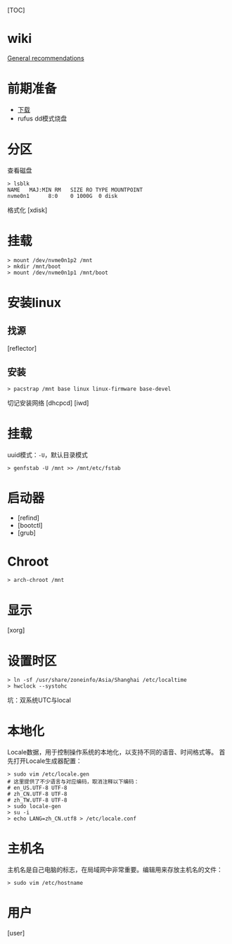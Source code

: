 [TOC]

# wiki
[General recommendations](https://wiki.archlinux.org/title/General_recommendations_(%E7%AE%80%E4%BD%93%E4%B8%AD%E6%96%87))

# 前期准备
+ [下载](https://archlinux.org/download/)
+ rufus dd模式烧盘

# 分区
查看磁盘
```
> lsblk
NAME   MAJ:MIN RM   SIZE RO TYPE MOUNTPOINT
nvme0n1      8:0    0 1000G  0 disk
```
格式化
[xdisk]

# 挂载
```
> mount /dev/nvme0n1p2 /mnt
> mkdir /mnt/boot
> mount /dev/nvme0n1p1 /mnt/boot
```

# 安装linux
## 找源
[reflector]
## 安装
```
> pacstrap /mnt base linux linux-firmware base-devel
```
切记安装网络
[dhcpcd]
[iwd]

# 挂载
uuid模式：`-U`，默认目录模式
```
> genfstab -U /mnt >> /mnt/etc/fstab
```

# 启动器
+ [refind]
+ [bootctl]
+ [grub]

# Chroot
```
> arch-chroot /mnt
```

# 显示
[xorg]

# 设置时区
```
> ln -sf /usr/share/zoneinfo/Asia/Shanghai /etc/localtime
> hwclock --systohc
```
坑：双系统UTC与local

# 本地化
Locale数据，用于控制操作系统的本地化，以支持不同的语音、时间格式等。
首先打开Locale生成器配置：
```
> sudo vim /etc/locale.gen
# 这里提供了不少语言与对应编码，取消注释以下编码：
# en_US.UTF-8 UTF-8
# zh_CN.UTF-8 UTF-8
# zh_TW.UTF-8 UTF-8
> sudo locale-gen
> su -i
> echo LANG=zh_CN.utf8 > /etc/locale.conf
```

# 主机名
主机名是自己电脑的标志，在局域网中非常重要。编辑用来存放主机名的文件：
```
> sudo vim /etc/hostname
```

# 用户
[user]